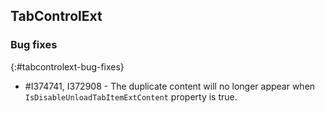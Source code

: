 ## TabControlExt

### Bug fixes
{:#tabcontrolext-bug-fixes}

* \#I374741, I372908 - The duplicate content will no longer appear when `IsDisableUnloadTabItemExtContent` property is true.